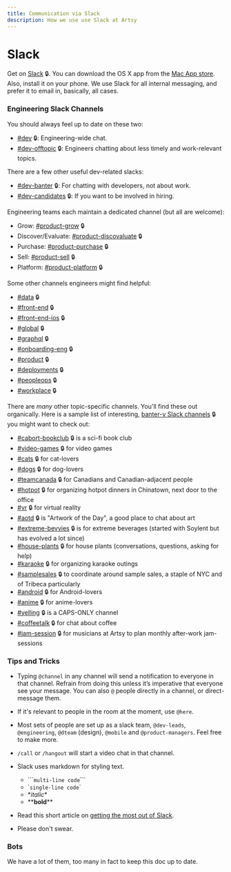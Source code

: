 ```yaml
---
title: Communication via Slack
description: How we use use Slack at Artsy
---
```


# Slack

Get on [Slack](https://artsy.slack.com) 🔒. You can download the OS X app from the
[Mac App store](https://itunes.apple.com/us/app/slack/id803453959?mt=12). Also, install it on your phone. We use
Slack for all internal messaging, and prefer it to email in, basically, all cases.

### Engineering Slack Channels

You should always feel up to date on these two:

- [#dev](https://artsy.slack.com/messages/dev) 🔒: Engineering-wide chat.
- [#dev-offtopic](https://artsy.slack.com/messages/dev-offtopic) 🔒: Engineers chatting about less timely and
  work-relevant topics.

There are a few other useful dev-related slacks:

- [#dev-banter](https://artsy.slack.com/messages/dev-banter) 🔒: For chatting with developers, not about work.
- [#dev-candidates](https://artsy.slack.com/messages/dev-candidates) 🔒: If you want to be involved in hiring.

Engineering teams each maintain a dedicated channel (but all are welcome):

- Grow: [#product-grow](https://artsy.slack.com/messages/product-grow) 🔒
- Discover/Evaluate: [#product-discovaluate](https://artsy.slack.com/messages/product-discovaluate) 🔒
- Purchase: [#product-purchase](https://artsy.slack.com/messages/product-purchase) 🔒
- Sell: [#product-sell](https://artsy.slack.com/messages/product-sell) 🔒
- Platform: [#product-platform](https://artsy.slack.com/messages/product-platform) 🔒

Some other channels engineers might find helpful:

- [#data](https://artsy.slack.com/messages/data) 🔒
- [#front-end](https://artsy.slack.com/messages/front-end) 🔒
- [#front-end-ios](https://artsy.slack.com/messages/front-end-ios) 🔒
- [#global](https://artsy.slack.com/messages/global) 🔒
- [#graphql](https://artsy.slack.com/messages/graphql) 🔒
- [#onboarding-eng](https://artsy.slack.com/messages/onboarding-eng) 🔒
- [#product](https://artsy.slack.com/messages/product) 🔒
- [#deployments](https://artsy.slack.com/messages/deployments) 🔒
- [#peopleops](https://artsy.slack.com/messages/peopleops) 🔒
- [#workplace](https://artsy.slack.com/messages/workplace) 🔒

There are _many_ other topic-specific channels. You'll find these out organically. Here is a sample list of
interesting, [banter-y Slack channels](https://artsy.slack.com/archives/C02531TUD/p1533749286000516) 🔒 you might want
to check out:

- [#cabort-bookclub](https://artsy.slack.com/messages/cabort-bookclub) 🔒 is a sci-fi book club
- [#video-games](https://artsy.slack.com/messages/video-games) 🔒 for video games
- [#cats](https://artsy.slack.com/messages/cats) 🔒 for cat-lovers
- [#dogs](https://artsy.slack.com/messages/dogs) 🔒 for dog-lovers
- [#teamcanada](https://artsy.slack.com/messages/teamcanada) 🔒 for Canadians and Canadian-adjacent people
- [#hotpot](https://artsy.slack.com/messages/hotpot) 🔒 for organizing hotpot dinners in Chinatown, next door to the
  office
- [#vr](https://artsy.slack.com/messages/vr) 🔒 for virtual reality
- [#aotd](https://artsy.slack.com/messages/aotd) 🔒 is "Artwork of the Day", a good place to chat about art
- [#extreme-bevvies](https://artsy.slack.com/messages/extreme-bevvies) 🔒 is for extreme beverages (started with
  Soylent but has evolved a lot since)
- [#house-plants](https://artsy.slack.com/messages/house-plants) 🔒 for house plants (conversations, questions, asking
  for help)
- [#karaoke](https://artsy.slack.com/messages/karaoke) 🔒 for organizing karaoke outings
- [#samplesales](https://artsy.slack.com/messages/sameplsales) 🔒 to coordinate around sample sales, a staple of NYC
  and of Tribeca particularly
- [#android](https://artsy.slack.com/messages/android) 🔒 for Android-lovers
- [#anime](https://artsy.slack.com/messages/anime) 🔒 for anime-lovers
- [#yelling](https://artsy.slack.com/messages/yelling) 🔒 is a CAPS-ONLY channel
- [#coffeetalk](https://artsy.slack.com/messages/coffeetalk) 🔒 for chat about coffee
- [#jam-session](https://artsy.slack.com/messages/jam-session) 🔒 for musicians at Artsy to plan monthly after-work
  jam-sessions

### Tips and Tricks

- Typing `@channel` in any channel will send a notification to everyone in that channel. Refrain from doing this
  unless it’s imperative that everyone see your message. You can also `@` people directly in a channel, or
  direct-message them.

- If it's relevant to people in the room at the moment, use `@here`.

- Most sets of people are set up as a slack team, `@dev-leads`, `@engineering`, `@dteam` (design), `@mobile` and
  `@product-managers`. Feel free to make more.

- `/call` or `/hangout` will start a video chat in that channel.

- Slack uses markdown for styling text.

  - \`\`\``multi-line code`\`\`\`
  - \``single-line code`\`
  - \*_italic_\*
  - \*\***bold**\*\*

- Read this short article on
  [getting the most out of Slack](https://slackhq.com/11-useful-tips-for-getting-the-most-of-slack).

- Please don't swear.

### Bots

We have a lot of them, too many in fact to keep this doc up to date.
